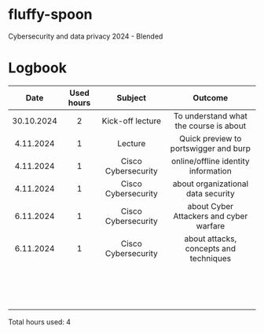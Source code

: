 # fluffy-spoon
Cybersecurity and data privacy 2024 - Blended

# Logbook

| Date | Used hours | Subject | Outcome |
| :---:|:---:|:---:|:---:|
| 30.10.2024   | 2     | Kick-off lecture    | To understand what the course is about      |
|   4.11.2024   |   1     |  Lecture     |  Quick preview to portswigger and burp     |
|    4.11.2024  |    1    |   Cisco Cybersecurity    | online/offline identity information      |
|   4.11.2024   |    1    |    Cisco Cybersecurity   |    about organizational data security   |
|  6.11.2024    |    1    |   Cisco Cybersecurity    |  about Cyber Attackers and cyber warfare     |
|    6.11.2024  |  1      |   Cisco Cybersecurity    |     about attacks, concepts and techniques  |
|      |        |       |       |
|      |        |       |       |
|      |        |       |       |
|      |        |       |       |
|      |        |       |       |
|      |        |       |       |
|      |        |       |       |
|      |        |       |       |
|      |        |       |       |
|      |        |       |       |
|      |        |       |       |
|      |        |       |       |
|      |        |       |       |
|      |        |       |       |
|      |        |       |       |

Total hours used: 4

